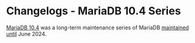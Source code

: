 # Changelogs - MariaDB 10.4 Series

[MariaDB 10.4](broken-reference) was a long-term maintenance series of MariaDB [maintained until](https://mariadb.org/about/#maintenance-policy) June 2024.

